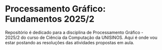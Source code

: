 # Processamento Gráfico: Fundamentos 2025/2
Repositório é dedicado para a disciplina de Processamento Gráfico - 2025/2 do curso de Ciência da Computação da UNISINOS. Aqui é onde vou estar postando as resoluções das atividades propostas em aula.

